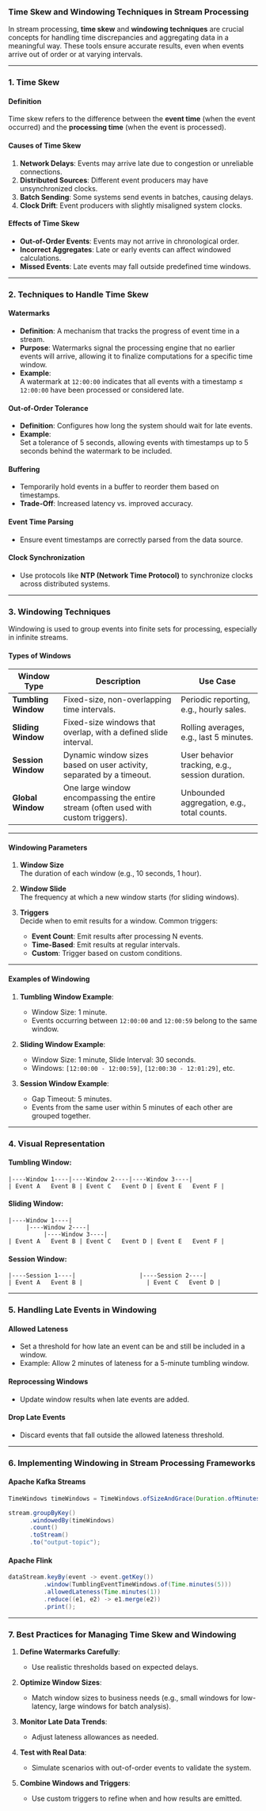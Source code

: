 ### **Time Skew and Windowing Techniques in Stream Processing**

In stream processing, **time skew** and **windowing techniques** are crucial concepts for handling time discrepancies and aggregating data in a meaningful way. These tools ensure accurate results, even when events arrive out of order or at varying intervals.

---

### **1. Time Skew**

#### **Definition**  
Time skew refers to the difference between the **event time** (when the event occurred) and the **processing time** (when the event is processed).  

#### **Causes of Time Skew**
1. **Network Delays**: Events may arrive late due to congestion or unreliable connections.
2. **Distributed Sources**: Different event producers may have unsynchronized clocks.
3. **Batch Sending**: Some systems send events in batches, causing delays.
4. **Clock Drift**: Event producers with slightly misaligned system clocks.

#### **Effects of Time Skew**
- **Out-of-Order Events**: Events may not arrive in chronological order.
- **Incorrect Aggregates**: Late or early events can affect windowed calculations.
- **Missed Events**: Late events may fall outside predefined time windows.

---

### **2. Techniques to Handle Time Skew**

#### **Watermarks**  
- **Definition**: A mechanism that tracks the progress of event time in a stream.  
- **Purpose**: Watermarks signal the processing engine that no earlier events will arrive, allowing it to finalize computations for a specific time window.
- **Example**:  
  A watermark at `12:00:00` indicates that all events with a timestamp ≤ `12:00:00` have been processed or considered late.

#### **Out-of-Order Tolerance**  
- **Definition**: Configures how long the system should wait for late events.  
- **Example**:  
  Set a tolerance of 5 seconds, allowing events with timestamps up to 5 seconds behind the watermark to be included.

#### **Buffering**  
- Temporarily hold events in a buffer to reorder them based on timestamps.  
- **Trade-Off**: Increased latency vs. improved accuracy.

#### **Event Time Parsing**  
- Ensure event timestamps are correctly parsed from the data source.

#### **Clock Synchronization**  
- Use protocols like **NTP (Network Time Protocol)** to synchronize clocks across distributed systems.

---

### **3. Windowing Techniques**

Windowing is used to group events into finite sets for processing, especially in infinite streams.

#### **Types of Windows**

| **Window Type**     | **Description**                                                                                       | **Use Case**                                   |
|---------------------|-----------------------------------------------------------------------------------------------------|-----------------------------------------------|
| **Tumbling Window**  | Fixed-size, non-overlapping time intervals.                                                         | Periodic reporting, e.g., hourly sales.       |
| **Sliding Window**   | Fixed-size windows that overlap, with a defined slide interval.                                      | Rolling averages, e.g., last 5 minutes.       |
| **Session Window**   | Dynamic window sizes based on user activity, separated by a timeout.                                 | User behavior tracking, e.g., session duration.|
| **Global Window**    | One large window encompassing the entire stream (often used with custom triggers).                   | Unbounded aggregation, e.g., total counts.    |

---

#### **Windowing Parameters**

1. **Window Size**  
   The duration of each window (e.g., 10 seconds, 1 hour).

2. **Window Slide**  
   The frequency at which a new window starts (for sliding windows).

3. **Triggers**  
   Decide when to emit results for a window. Common triggers:
   - **Event Count**: Emit results after processing N events.
   - **Time-Based**: Emit results at regular intervals.
   - **Custom**: Trigger based on custom conditions.

---

#### **Examples of Windowing**

1. **Tumbling Window Example**:
   - Window Size: 1 minute.
   - Events occurring between `12:00:00` and `12:00:59` belong to the same window.

2. **Sliding Window Example**:
   - Window Size: 1 minute, Slide Interval: 30 seconds.
   - Windows: `[12:00:00 - 12:00:59]`, `[12:00:30 - 12:01:29]`, etc.

3. **Session Window Example**:
   - Gap Timeout: 5 minutes.
   - Events from the same user within 5 minutes of each other are grouped together.

---

### **4. Visual Representation**

#### Tumbling Window:
```plaintext
|----Window 1----|----Window 2----|----Window 3----|
| Event A   Event B | Event C   Event D | Event E   Event F |
```

#### Sliding Window:
```plaintext
|----Window 1----|
     |----Window 2----|
          |----Window 3----|
| Event A   Event B | Event C   Event D | Event E   Event F |
```

#### Session Window:
```plaintext
|----Session 1----|                  |----Session 2----|
| Event A   Event B |                  | Event C   Event D |
```

---

### **5. Handling Late Events in Windowing**

#### **Allowed Lateness**  
- Set a threshold for how late an event can be and still be included in a window.
- Example: Allow 2 minutes of lateness for a 5-minute tumbling window.

#### **Reprocessing Windows**  
- Update window results when late events are added.

#### **Drop Late Events**  
- Discard events that fall outside the allowed lateness threshold.

---

### **6. Implementing Windowing in Stream Processing Frameworks**

#### **Apache Kafka Streams**
```java
TimeWindows timeWindows = TimeWindows.ofSizeAndGrace(Duration.ofMinutes(5), Duration.ofSeconds(30));

stream.groupByKey()
      .windowedBy(timeWindows)
      .count()
      .toStream()
      .to("output-topic");
```

#### **Apache Flink**
```java
dataStream.keyBy(event -> event.getKey())
          .window(TumblingEventTimeWindows.of(Time.minutes(5)))
          .allowedLateness(Time.minutes(1))
          .reduce((e1, e2) -> e1.merge(e2))
          .print();
```

---

### **7. Best Practices for Managing Time Skew and Windowing**

1. **Define Watermarks Carefully**:
   - Use realistic thresholds based on expected delays.

2. **Optimize Window Sizes**:
   - Match window sizes to business needs (e.g., small windows for low-latency, large windows for batch analysis).

3. **Monitor Late Data Trends**:
   - Adjust lateness allowances as needed.

4. **Test with Real Data**:
   - Simulate scenarios with out-of-order events to validate the system.

5. **Combine Windows and Triggers**:
   - Use custom triggers to refine when and how results are emitted.
